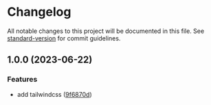 # Changelog

All notable changes to this project will be documented in this file. See [standard-version](https://github.com/conventional-changelog/standard-version) for commit guidelines.

## 1.0.0 (2023-06-22)


### Features

* add tailwindcss ([9f6870d](https://github.com/binodnepali/nextjs-with-tailwindcss-example-template/commit/9f6870d105a91bc78815662e010fdcefcacd0986))
